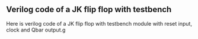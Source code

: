 ## Verilog code of a JK flip flop with testbench
Here is verilog code of a JK flip flop with testbench module with reset input, clock and Qbar output.g